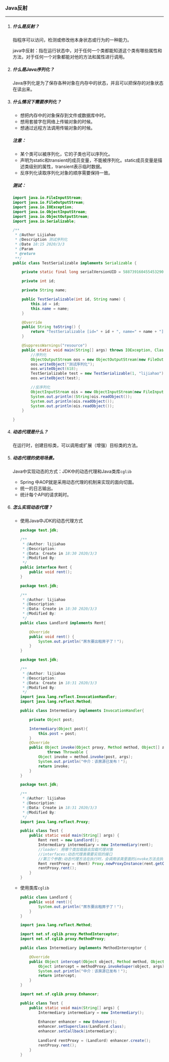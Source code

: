 ### Java反射

***

1. ##### 什么是反射？

   指程序可以访问，检测或修改他本身状态或行为的一种能力。

   java中反射：指在运行状态中，对于任何一个类都能知道这个类有哪些属性和方法，对于任何一个对象都能对他的方法和属性进行调用。

2. ##### 什么是Java序列化？

   Java序列化是为了保存各种对象在内存中的状态，并且可以把保存的对象状态在读出来。

3. ##### 什么情况下需要序列化？

   - 想把内存中的对象保存到文件或数据库中时。
   - 想用套接字在网络上传输对象的时候。
   - 想通过远程方法调用传输对象的时候。

   ##### 注意：

   - 某个类可以被序列化，它的子类也可以序列化。
   - 声明为static和transient的成员变量，不能被序列化。static成员变量是描述类级别的属性，transient表示临时数据。
   - 反序列化读取序列化对象的顺序需要保持一致。

   ##### 测试：

   ~~~java
   import java.io.FileInputStream;
   import java.io.FileOutputStream;
   import java.io.IOException;
   import java.io.ObjectInputStream;
   import java.io.ObjectOutputStream;
   import java.io.Serializable;
   
   /**
    * @Author Lijiahao
    * @Description 测试序列化
    * @Date 18:15 2020/3/3
    * @Param
    * @return
    **/
   public class TestSerializable implements Serializable {
   
       private static final long serialVersionUID = 5887391604554532906L;
   
       private int id;
   
       private String name;
   
       public TestSerializable(int id, String name) {
           this.id = id;
           this.name = name;
       }
   
       @Override
       public String toString() {
           return "TestSerializable [id=" + id + ", name=" + name + "]";
       }
   
       @SuppressWarnings("resource")
       public static void main(String[] args) throws IOException, ClassNotFoundException {
           //序列化
           ObjectOutputStream oos = new ObjectOutputStream(new FileOutputStream("TestSerializable.obj"));
           oos.writeObject("测试序列化");
           oos.writeObject(618);
           TestSerializable test = new TestSerializable(1, "lijiahao");
           oos.writeObject(test);
   
           //反序列化
           ObjectInputStream ois = new ObjectInputStream(new FileInputStream("TestSerializable.obj"));
           System.out.println((String)ois.readObject());
           System.out.println(ois.readObject());
           System.out.println(ois.readObject());
       }
   
   }
   ~~~

4. ##### 动态代理是什么？

   在运行时，创建目标类，可以调用或扩展（增强）目标类的方法。

5. ##### 动态代理的使用场景。

   Java中实现动态的方式：JDK中的动态代理和Java类库`cglib`

   - Spring 中AOP就是采用动态代理的机制来实现的面向切面。
   - 统一的日志输出。
   - 统计每个API的请求耗时。

6. ##### 怎么实现动态代理？

   - 使用Java中JDK的动态代理方式

     ~~~java
     package test.jdk;
     
     /**
      * @Author: lijiahao
      * @Description:
      * @Data: Create in 18:30 2020/3/3
      * @Modified By:
      */
     public interface Rent {
         public void rent();
     }
     
     ~~~

     ~~~java
     package test.jdk;
     
     /**
      * @Author: lijiahao
      * @Description:
      * @Data: Create in 18:30 2020/3/3
      * @Modified By:
      */
     public class Landlord implements Rent{
     
         @Override
         public void rent() {
             System.out.println("房东要出租房子了！");
         }
     }
     
     ~~~

     ~~~java
     package test.jdk;
     
     /**
      * @Author: lijiahao
      * @Description:
      * @Data: Create in 18:31 2020/3/3
      * @Modified By:
      */
     import java.lang.reflect.InvocationHandler;
     import java.lang.reflect.Method;
     
     public class Intermediary implements InvocationHandler{
     
         private Object post;
     
         Intermediary(Object post){
             this.post = post;
         }
         @Override
         public Object invoke(Object proxy, Method method, Object[] args)
                 throws Throwable {
             Object invoke = method.invoke(post, args);
             System.out.println("中介：该房源已发布！");
             return invoke;
         }
     }
     
     ~~~

     ~~~java
     package test.jdk;
     
     /**
      * @Author: lijiahao
      * @Description:
      * @Data: Create in 18:31 2020/3/3
      * @Modified By:
      */
     import java.lang.reflect.Proxy;
     
     public class Test {
         public static void main(String[] args) {
             Rent rent = new Landlord();
             Intermediary intermediary = new Intermediary(rent);
             //loader: 用哪个类加载器去加载代理对象
             //interfaces:动态代理类需要实现的接口
             //第三个参数:动态代理方法在执行时，会调用该类里面的invoke方法去执行
             Rent rentProxy = (Rent) Proxy.newProxyInstance(rent.getClass().getClassLoader(), rent.getClass().getInterfaces(), intermediary);
             rentProxy.rent();
         }
     }
     
     ~~~

   - 使用类库`cglib`

     ~~~java
     public class Landlord {
         public void rent(){
             System.out.println("房东要出租房子了！");
         }
     }
     ~~~

     ~~~java
     import java.lang.reflect.Method;
     
     import net.sf.cglib.proxy.MethodInterceptor;
     import net.sf.cglib.proxy.MethodProxy;
     
     public class Intermediary implements MethodInterceptor {
     
         @Override
         public Object intercept(Object object, Method method, Object[] args,MethodProxy methodProxy) throws Throwable {
             Object intercept = methodProxy.invokeSuper(object, args);
             System.out.println("中介：该房源已发布！");
             return intercept;
         }
     }
     ~~~

     ~~~java
     import net.sf.cglib.proxy.Enhancer;
     
     public class Test {
         public static void main(String[] args) {
             Intermediary intermediary = new Intermediary();
             
             Enhancer enhancer = new Enhancer();  
             enhancer.setSuperclass(Landlord.class);
             enhancer.setCallback(intermediary);
             
             Landlord rentProxy = (Landlord) enhancer.create();
             rentProxy.rent();
         }
     }
     ~~~

     

